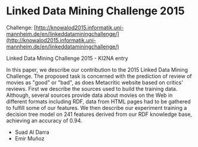 # Linked Data Mining Challenge 2015

Challenge: [http://knowalod2015.informatik.uni-mannheim.de/en/linkeddataminingchallenge/](http://knowalod2015.informatik.uni-mannheim.de/en/linkeddataminingchallenge/)

Linked Data Mining Challenge 2015 - KI2NA entry

In this paper, we describe our contribution to the 2015 Linked Data Mining Challenge. The proposed task is concerned with the prediction of review of movies as "good" or "bad", as does Metacritic website based on critics' reviews. First we describe the sources used to build the training data. Although, several sources provide data about movies on the Web in different formats including RDF, data from HTML pages had to be gathered to fulfill some of our features. We then describe our experiment training a decision tree model on 241 features derived from our RDF knowledge base, achieving an accuracy of 0.94.

* Suad Al Darra
* Emir Muñoz
